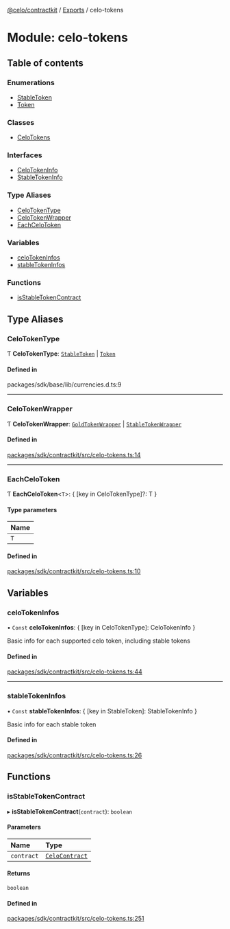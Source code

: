 [@celo/contractkit](../README.md) / [Exports](../modules.md) / celo-tokens

# Module: celo-tokens

## Table of contents

### Enumerations

- [StableToken](../enums/celo_tokens.StableToken.md)
- [Token](../enums/celo_tokens.Token.md)

### Classes

- [CeloTokens](../classes/celo_tokens.CeloTokens.md)

### Interfaces

- [CeloTokenInfo](../interfaces/celo_tokens.CeloTokenInfo.md)
- [StableTokenInfo](../interfaces/celo_tokens.StableTokenInfo.md)

### Type Aliases

- [CeloTokenType](celo_tokens.md#celotokentype)
- [CeloTokenWrapper](celo_tokens.md#celotokenwrapper)
- [EachCeloToken](celo_tokens.md#eachcelotoken)

### Variables

- [celoTokenInfos](celo_tokens.md#celotokeninfos)
- [stableTokenInfos](celo_tokens.md#stabletokeninfos)

### Functions

- [isStableTokenContract](celo_tokens.md#isstabletokencontract)

## Type Aliases

### CeloTokenType

Ƭ **CeloTokenType**: [`StableToken`](../enums/celo_tokens.StableToken.md) \| [`Token`](../enums/celo_tokens.Token.md)

#### Defined in

packages/sdk/base/lib/currencies.d.ts:9

___

### CeloTokenWrapper

Ƭ **CeloTokenWrapper**: [`GoldTokenWrapper`](../classes/wrappers_GoldTokenWrapper.GoldTokenWrapper.md) \| [`StableTokenWrapper`](../classes/wrappers_StableTokenWrapper.StableTokenWrapper.md)

#### Defined in

[packages/sdk/contractkit/src/celo-tokens.ts:14](https://github.com/celo-org/developer-tooling/blob/master/packages/sdk/contractkit/src/celo-tokens.ts#L14)

___

### EachCeloToken

Ƭ **EachCeloToken**\<`T`\>: \{ [key in CeloTokenType]?: T }

#### Type parameters

| Name |
| :------ |
| `T` |

#### Defined in

[packages/sdk/contractkit/src/celo-tokens.ts:10](https://github.com/celo-org/developer-tooling/blob/master/packages/sdk/contractkit/src/celo-tokens.ts#L10)

## Variables

### celoTokenInfos

• `Const` **celoTokenInfos**: \{ [key in CeloTokenType]: CeloTokenInfo }

Basic info for each supported celo token, including stable tokens

#### Defined in

[packages/sdk/contractkit/src/celo-tokens.ts:44](https://github.com/celo-org/developer-tooling/blob/master/packages/sdk/contractkit/src/celo-tokens.ts#L44)

___

### stableTokenInfos

• `Const` **stableTokenInfos**: \{ [key in StableToken]: StableTokenInfo }

Basic info for each stable token

#### Defined in

[packages/sdk/contractkit/src/celo-tokens.ts:26](https://github.com/celo-org/developer-tooling/blob/master/packages/sdk/contractkit/src/celo-tokens.ts#L26)

## Functions

### isStableTokenContract

▸ **isStableTokenContract**(`contract`): `boolean`

#### Parameters

| Name | Type |
| :------ | :------ |
| `contract` | [`CeloContract`](../enums/base.CeloContract.md) |

#### Returns

`boolean`

#### Defined in

[packages/sdk/contractkit/src/celo-tokens.ts:251](https://github.com/celo-org/developer-tooling/blob/master/packages/sdk/contractkit/src/celo-tokens.ts#L251)

